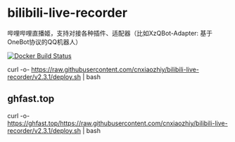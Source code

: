 # bilibili-live-recorder
哔哩哔哩直播姬，支持对接各种插件、适配器（比如XzQBot-Adapter: 基于OneBot协议的QQ机器人）

[![Docker Build Status](https://img.shields.io/github/actions/workflow/status/cnxiaozhiy/bilibili-live-recorder/docker-publish.yml?label=Docker%20Build)](https://hub.docker.com/r/cnxiaozhiy/bilibili-live-recorder)

curl -o- https://raw.githubusercontent.com/cnxiaozhiy/bilibili-live-recorder/v2.3.1/deploy.sh | bash

## ghfast.top
curl -o- https://ghfast.top/https://raw.githubusercontent.com/cnxiaozhiy/bilibili-live-recorder/v2.3.1/deploy.sh | bash